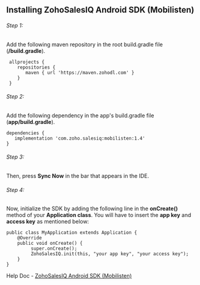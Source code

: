 ## Installing ZohoSalesIQ Android SDK (Mobilisten)

###### Step 1:
   Add the following maven repository in the root build.gradle file (**/build.gradle**).
   
     allprojects {
        repositories {
           maven { url 'https://maven.zohodl.com' }
        }
     }

###### Step 2:
   Add the following dependency in the app's build.gradle file (**app/build.gradle**).
   
    dependencies {
       implementation 'com.zoho.salesiq:mobilisten:1.4'
    }
    
###### Step 3:

 Then, press **Sync Now** in the bar that appears in the IDE.
 
 ###### Step 4:
 
  Now, initialize the SDK by adding the following line in the **onCreate()** method of your **Application class**. You will have to insert the **app key** and **access key** as mentioned below:
  
    public class MyApplication extends Application {
        @Override
        public void onCreate() {
             super.onCreate();
             ZohoSalesIQ.init(this, "your app key", "your access key");
        }
    }
    
 Help Doc - [ZohoSalesIQ Android SDK (Mobilisten)](https://www.zoho.com/salesiq/help/developer-section/android-mobile-sdk-installation.html)
